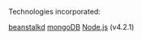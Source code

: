 Technologies incorporated:

[beanstalkd](http://kr.github.io/beanstalkd/)
[mongoDB](https://www.mongodb.com)
[Node.js](https://nodejs.org/en/) (v4.2.1)
